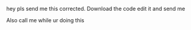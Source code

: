 hey pls send me this corrected. Download the code edit it and send me 

Also call me while ur doing this
